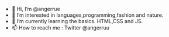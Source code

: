 - 👋 Hi, I’m @angerrue
- 👀 I’m interested in languages,programming,fashion and nature.
- 🌱 I’m currently learning the basics. HTML,CSS and JS.
- 📫 How to reach me : Twitter @angerruu
